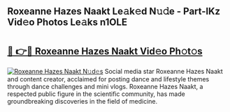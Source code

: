## Roxeanne Hazes Naakt Le𝚊k𝚎d N𝚞𝚍e - Part-lKz Vid𝚎o Photos Le𝚊ks n1OLE

# <h2><a href="http://fb7m1i.evod.top/?m=Roxeanne+Hazes+Naakt">🔗 👉🔴 Roxeanne Hazes Naakt Vid𝚎o Ph𝚘t𝚘s</a></h2>

[![Roxeanne Hazes Naakt N𝚞d𝚎s](https://i.imgur.com/8V9OHl7.gif)](http://fb7m1i.evod.top/?m=Roxeanne+Hazes+Naakt)
Social media star Roxeanne Hazes Naakt and content creator, acclaimed for posting dance and lifestyle themes through dance challenges and mini vlogs. Roxeanne Hazes Naakt, a respected public figure in the scientific community, has made groundbreaking discoveries in the field of medicine. 

